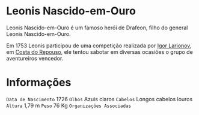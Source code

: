 <!-- TITLE: Leonis Nascido-em-Ouro -->
<!-- SUBTITLE: Visão geral sobre Leonis Nascido-em-Ouro -->

# Leonis Nascido-em-Ouro
Leonis Nascido-em-Ouro é um famoso herói de Drafeon, filho do general Leonis Nascido-em-Ouro.

Em 1753 Leonis participou de uma competição realizada por [Igor Larionov](http://localhost/individuos/igor-larinov#igor-larinov), em [Costa do Repouso](http://localhost/lugares/plano-material/drafeon/sudeste-de-drafeon/costa-do-repouso#costa-do-repouso), ele tentou sabotar em diversas ocasiões o grupo de aventureiros vencedor.

# Informações
`Data de Nascimento` 1726 
`Olhos` Azuis claros
`Cabelos` Longos cabelos louros
`Altura` 1,79 m
`Peso` 76 Kg
`Organizações Associadas` 

